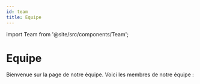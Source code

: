 ```yaml
---
id: team
title: Equipe
---
```


import Team from '@site/src/components/Team';

# Equipe

Bienvenue sur la page de notre équipe. Voici les membres de notre équipe :

<Team />
